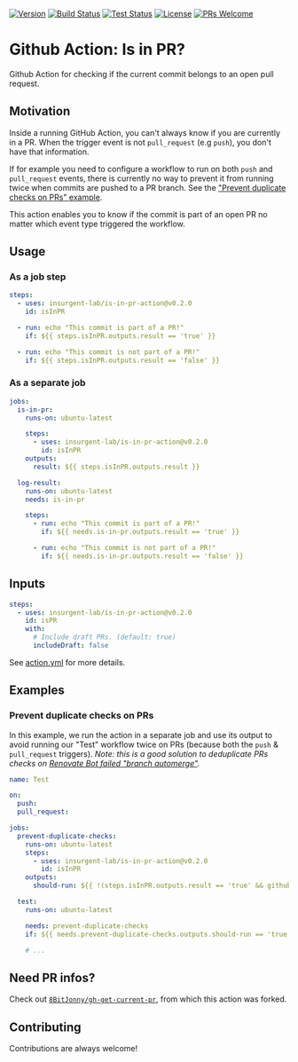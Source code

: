 [![Version](https://img.shields.io/github/v/release/insurgent-lab/is-in-pr-action.svg?display_name=tag&sort=semver)](https://github.com/insurgent-lab/is-in-pr-action/releases)
[![Build Status](https://github.com/insurgent-lab/is-in-pr-action/actions/workflows/build.yml/badge.svg)](https://github.com/insurgent-lab/is-in-pr-action/actions/workflows/build.yml)
[![Test Status](https://github.com/insurgent-lab/is-in-pr-action/actions/workflows/test.yml/badge.svg)](https://github.com/insurgent-lab/is-in-pr-action/actions/workflows/test.yml)
[![License](https://img.shields.io/github/license/insurgent-lab/is-in-pr-action.svg)](https://github.com/insurgent-lab/is-in-pr-action/blob/main/LICENSE)
[![PRs Welcome](https://img.shields.io/badge/PRs-welcome-brightgreen.svg)](http://makeapullrequest.com)

# Github Action: Is in PR?

Github Action for checking if the current commit belongs to an open pull request.

## Motivation

Inside a running GitHub Action, you can't always know if you are currently in a PR. When the trigger event is not `pull_request` (e.g `push`), you don't have that information.

If for example you need to configure a workflow to run on both `push` and `pull_request` events, there is currently no way to prevent it from running twice when commits are pushed to a PR branch. See the ["Prevent duplicate checks on PRs" example](#prevent-duplicate-checks-on-prs).

This action enables you to know if the commit is part of an open PR no matter which event type triggered the workflow.

## Usage

### As a job step

```yml
steps:
  - uses: insurgent-lab/is-in-pr-action@v0.2.0
    id: isInPR

  - run: echo "This commit is part of a PR!"
    if: ${{ steps.isInPR.outputs.result == 'true' }}

  - run: echo "This commit is not part of a PR!"
    if: ${{ steps.isInPR.outputs.result == 'false' }}
```

### As a separate job

```yml
jobs:
  is-in-pr:
    runs-on: ubuntu-latest

    steps:
      - uses: insurgent-lab/is-in-pr-action@v0.2.0
        id: isInPR
    outputs:
      result: ${{ steps.isInPR.outputs.result }}

  log-result:
    runs-on: ubuntu-latest
    needs: is-in-pr

    steps:
      - run: echo "This commit is part of a PR!"
        if: ${{ needs.is-in-pr.outputs.result == 'true' }}

      - run: echo "This commit is not part of a PR!"
        if: ${{ needs.is-in-pr.outputs.result == 'false' }}
```

## Inputs

```yml
steps:
  - uses: insurgent-lab/is-in-pr-action@v0.2.0
    id: isPR
    with:
      # Include draft PRs. (default: true)
      includeDraft: false
```

See [action.yml](action.yml) for more details.

## Examples

### Prevent duplicate checks on PRs

In this example, we run the action in a separate job and use its output to avoid running our "Test" workflow twice on PRs (because both the `push` & `pull_request` triggers). _Note: this is a good solution to deduplicate PRs checks on [Renovate Bot failed "branch automerge"](https://docs.renovatebot.com/key-concepts/automerge/#branch-vs-pr-automerging)._

```yml
name: Test

on:
  push:
  pull_request:

jobs:
  prevent-duplicate-checks:
    runs-on: ubuntu-latest
    steps:
      - uses: insurgent-lab/is-in-pr-action@v0.2.0
        id: isInPR
    outputs:
      should-run: ${{ !(steps.isInPR.outputs.result == 'true' && github.event_name == 'push') }}

  test:
    runs-on: ubuntu-latest

    needs: prevent-duplicate-checks
    if: ${{ needs.prevent-duplicate-checks.outputs.should-run == 'true' }}

    # ...
```

## Need PR infos?

Check out [`8BitJonny/gh-get-current-pr`](https://github.com/8BitJonny/gh-get-current-pr), from which this action was forked.

## Contributing

Contributions are always welcome!
